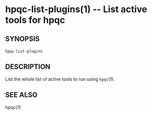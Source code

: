 hpqc-list-plugins(1) -- List active tools for hpqc
==================================================

## SYNOPSIS

`hpqc` `list-plugins`

## DESCRIPTION

List the whole list of active tools to run using `hpqc`(1).

## SEE ALSO

hpqc(1)
